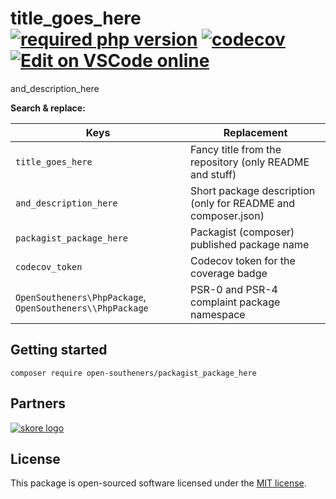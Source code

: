 title_goes_here [![required php version](https://img.shields.io/packagist/php-v/open-southeners/packagist_package_here)](https://www.php.net/supported-versions.php) [![codecov](https://codecov.io/gh/open-southeners/packagist_package_here/branch/main/graph/badge.svg?token=codecov_token)](https://codecov.io/gh/open-southeners/packagist_package_here) [![Edit on VSCode online](https://img.shields.io/badge/vscode-edit%20online-blue?logo=visualstudiocode)](https://vscode.dev/github/open-southeners/packagist_package_here)
===

and_description_here

**Search & replace:**

| Keys                                                      | Replacement                                                   |
| --------------------------------------------------------- | ------------------------------------------------------------- |
| `title_goes_here`                                         | Fancy title from the repository (only README and stuff)       |
| `and_description_here`                                    | Short package description (only for README and composer.json) |
| `packagist_package_here`                                  | Packagist (composer) published package name                   |
| `codecov_token`                                           | Codecov token for the coverage badge                          |
| `OpenSoutheners\PhpPackage`, `OpenSoutheners\\PhpPackage` | PSR-0 and PSR-4 complaint package namespace                   |

## Getting started

```
composer require open-southeners/packagist_package_here
```

## Partners

[![skore logo](https://github.com/open-southeners/partners/raw/main/logos/skore_logo.png)](https://getskore.com)

## License

This package is open-sourced software licensed under the [MIT license](https://opensource.org/licenses/MIT).